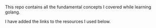 This repo contains all the fundamental concepts I covered while learning golang.

I have added the links to the resources I used below.